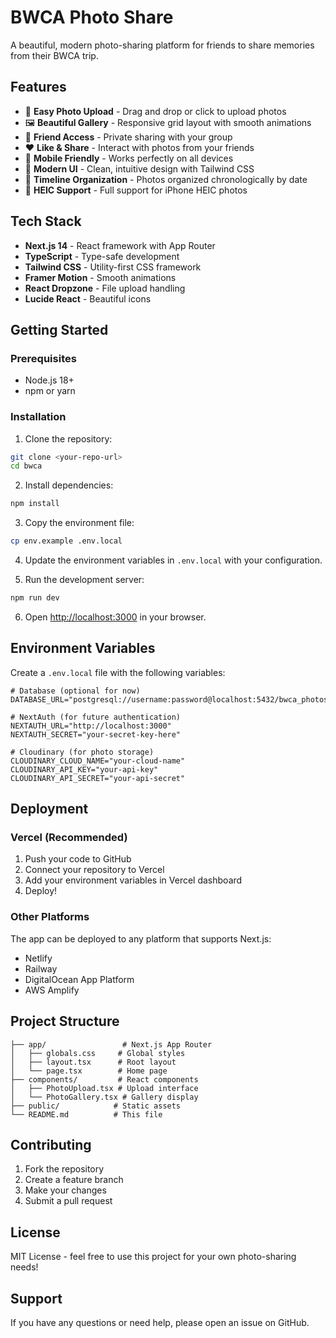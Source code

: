 # BWCA Photo Share

A beautiful, modern photo-sharing platform for friends to share memories from their BWCA trip.

## Features

- 📸 **Easy Photo Upload** - Drag and drop or click to upload photos
- 🖼️ **Beautiful Gallery** - Responsive grid layout with smooth animations
- 👥 **Friend Access** - Private sharing with your group
- ❤️ **Like & Share** - Interact with photos from your friends
- 📱 **Mobile Friendly** - Works perfectly on all devices
- 🎨 **Modern UI** - Clean, intuitive design with Tailwind CSS
- 📅 **Timeline Organization** - Photos organized chronologically by date
- 📱 **HEIC Support** - Full support for iPhone HEIC photos

## Tech Stack

- **Next.js 14** - React framework with App Router
- **TypeScript** - Type-safe development
- **Tailwind CSS** - Utility-first CSS framework
- **Framer Motion** - Smooth animations
- **React Dropzone** - File upload handling
- **Lucide React** - Beautiful icons

## Getting Started

### Prerequisites

- Node.js 18+ 
- npm or yarn

### Installation

1. Clone the repository:
```bash
git clone <your-repo-url>
cd bwca
```

2. Install dependencies:
```bash
npm install
```

3. Copy the environment file:
```bash
cp env.example .env.local
```

4. Update the environment variables in `.env.local` with your configuration.

5. Run the development server:
```bash
npm run dev
```

6. Open [http://localhost:3000](http://localhost:3000) in your browser.

## Environment Variables

Create a `.env.local` file with the following variables:

```env
# Database (optional for now)
DATABASE_URL="postgresql://username:password@localhost:5432/bwca_photos"

# NextAuth (for future authentication)
NEXTAUTH_URL="http://localhost:3000"
NEXTAUTH_SECRET="your-secret-key-here"

# Cloudinary (for photo storage)
CLOUDINARY_CLOUD_NAME="your-cloud-name"
CLOUDINARY_API_KEY="your-api-key"
CLOUDINARY_API_SECRET="your-api-secret"
```

## Deployment

### Vercel (Recommended)

1. Push your code to GitHub
2. Connect your repository to Vercel
3. Add your environment variables in Vercel dashboard
4. Deploy!

### Other Platforms

The app can be deployed to any platform that supports Next.js:
- Netlify
- Railway
- DigitalOcean App Platform
- AWS Amplify

## Project Structure

```
├── app/                 # Next.js App Router
│   ├── globals.css     # Global styles
│   ├── layout.tsx      # Root layout
│   └── page.tsx        # Home page
├── components/         # React components
│   ├── PhotoUpload.tsx # Upload interface
│   └── PhotoGallery.tsx # Gallery display
├── public/            # Static assets
└── README.md          # This file
```

## Contributing

1. Fork the repository
2. Create a feature branch
3. Make your changes
4. Submit a pull request

## License

MIT License - feel free to use this project for your own photo-sharing needs!

## Support

If you have any questions or need help, please open an issue on GitHub.